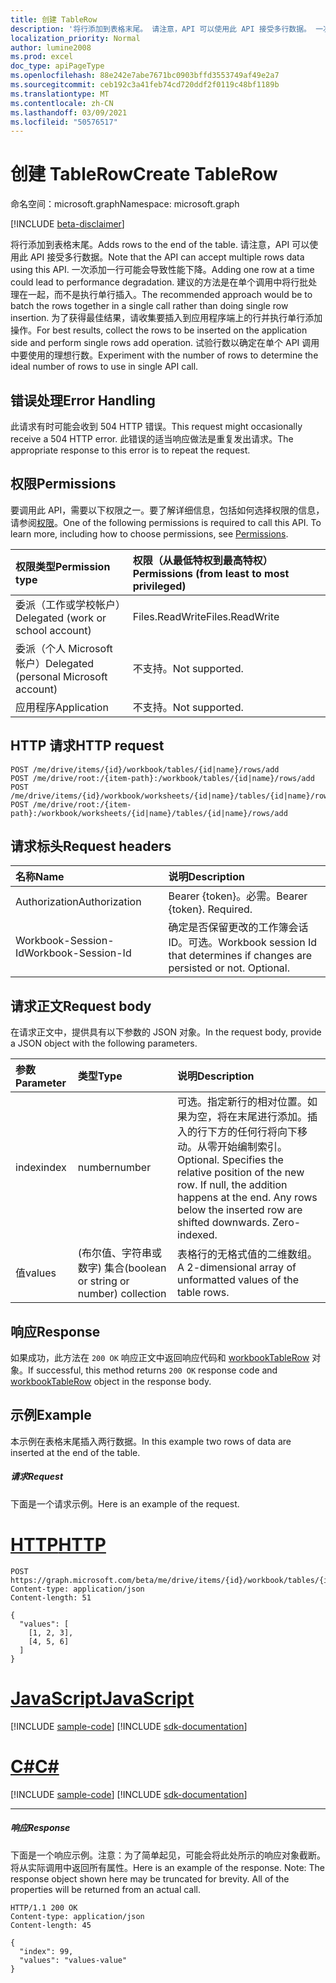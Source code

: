 ```yaml
---
title: 创建 TableRow
description: '将行添加到表格末尾。 请注意，API 可以使用此 API 接受多行数据。 一次添加一行可能会导致性能下降。 建议的方法是在单个调用中将行批处理在一起，而不是执行单行插入。 为了获得最佳结果，请收集要插入到应用程序端上的行并执行单行添加操作。 试验行数以确定在单个 API 调用中要使用的理想行数。 '
localization_priority: Normal
author: lumine2008
ms.prod: excel
doc_type: apiPageType
ms.openlocfilehash: 88e242e7abe7671bc0903bffd3553749af49e2a7
ms.sourcegitcommit: ceb192c3a41feb74cd720ddf2f0119c48bf1189b
ms.translationtype: MT
ms.contentlocale: zh-CN
ms.lasthandoff: 03/09/2021
ms.locfileid: "50576517"
---
```

# <a name="create-tablerow"></a><span data-ttu-id="97b4a-108">创建 TableRow</span><span class="sxs-lookup"><span data-stu-id="97b4a-108">Create TableRow</span></span>

<span data-ttu-id="97b4a-109">命名空间：microsoft.graph</span><span class="sxs-lookup"><span data-stu-id="97b4a-109">Namespace: microsoft.graph</span></span>

[!INCLUDE [beta-disclaimer](../../includes/beta-disclaimer.md)]

<span data-ttu-id="97b4a-110">将行添加到表格末尾。</span><span class="sxs-lookup"><span data-stu-id="97b4a-110">Adds rows to the end of the table.</span></span> <span data-ttu-id="97b4a-111">请注意，API 可以使用此 API 接受多行数据。</span><span class="sxs-lookup"><span data-stu-id="97b4a-111">Note that the API can accept multiple rows data using this API.</span></span> <span data-ttu-id="97b4a-112">一次添加一行可能会导致性能下降。</span><span class="sxs-lookup"><span data-stu-id="97b4a-112">Adding one row at a time could lead to performance degradation.</span></span> <span data-ttu-id="97b4a-113">建议的方法是在单个调用中将行批处理在一起，而不是执行单行插入。</span><span class="sxs-lookup"><span data-stu-id="97b4a-113">The recommended approach would be to batch the rows together in a single call rather than doing single row insertion.</span></span> <span data-ttu-id="97b4a-114">为了获得最佳结果，请收集要插入到应用程序端上的行并执行单行添加操作。</span><span class="sxs-lookup"><span data-stu-id="97b4a-114">For best results, collect the rows to be inserted on the application side and perform single rows add operation.</span></span> <span data-ttu-id="97b4a-115">试验行数以确定在单个 API 调用中要使用的理想行数。</span><span class="sxs-lookup"><span data-stu-id="97b4a-115">Experiment with the number of rows to determine the ideal number of rows to use in single API call.</span></span> 

## <a name="error-handling"></a><span data-ttu-id="97b4a-116">错误处理</span><span class="sxs-lookup"><span data-stu-id="97b4a-116">Error Handling</span></span>

<span data-ttu-id="97b4a-117">此请求有时可能会收到 504 HTTP 错误。</span><span class="sxs-lookup"><span data-stu-id="97b4a-117">This request might occasionally receive a 504 HTTP error.</span></span> <span data-ttu-id="97b4a-118">此错误的适当响应做法是重复发出请求。</span><span class="sxs-lookup"><span data-stu-id="97b4a-118">The appropriate response to this error is to repeat the request.</span></span>

## <a name="permissions"></a><span data-ttu-id="97b4a-119">权限</span><span class="sxs-lookup"><span data-stu-id="97b4a-119">Permissions</span></span>
<span data-ttu-id="97b4a-p104">要调用此 API，需要以下权限之一。要了解详细信息，包括如何选择权限的信息，请参阅[权限](/graph/permissions-reference)。</span><span class="sxs-lookup"><span data-stu-id="97b4a-p104">One of the following permissions is required to call this API. To learn more, including how to choose permissions, see [Permissions](/graph/permissions-reference).</span></span>

|<span data-ttu-id="97b4a-122">权限类型</span><span class="sxs-lookup"><span data-stu-id="97b4a-122">Permission type</span></span>      | <span data-ttu-id="97b4a-123">权限（从最低特权到最高特权）</span><span class="sxs-lookup"><span data-stu-id="97b4a-123">Permissions (from least to most privileged)</span></span>              |
|:--------------------|:---------------------------------------------------------|
|<span data-ttu-id="97b4a-124">委派（工作或学校帐户）</span><span class="sxs-lookup"><span data-stu-id="97b4a-124">Delegated (work or school account)</span></span> | <span data-ttu-id="97b4a-125">Files.ReadWrite</span><span class="sxs-lookup"><span data-stu-id="97b4a-125">Files.ReadWrite</span></span>    |
|<span data-ttu-id="97b4a-126">委派（个人 Microsoft 帐户）</span><span class="sxs-lookup"><span data-stu-id="97b4a-126">Delegated (personal Microsoft account)</span></span> | <span data-ttu-id="97b4a-127">不支持。</span><span class="sxs-lookup"><span data-stu-id="97b4a-127">Not supported.</span></span>    |
|<span data-ttu-id="97b4a-128">应用程序</span><span class="sxs-lookup"><span data-stu-id="97b4a-128">Application</span></span> | <span data-ttu-id="97b4a-129">不支持。</span><span class="sxs-lookup"><span data-stu-id="97b4a-129">Not supported.</span></span> |

## <a name="http-request"></a><span data-ttu-id="97b4a-130">HTTP 请求</span><span class="sxs-lookup"><span data-stu-id="97b4a-130">HTTP request</span></span>
<!-- { "blockType": "ignored" } -->
```http
POST /me/drive/items/{id}/workbook/tables/{id|name}/rows/add
POST /me/drive/root:/{item-path}:/workbook/tables/{id|name}/rows/add
POST /me/drive/items/{id}/workbook/worksheets/{id|name}/tables/{id|name}/rows/add
POST /me/drive/root:/{item-path}:/workbook/worksheets/{id|name}/tables/{id|name}/rows/add

```
## <a name="request-headers"></a><span data-ttu-id="97b4a-131">请求标头</span><span class="sxs-lookup"><span data-stu-id="97b4a-131">Request headers</span></span>
| <span data-ttu-id="97b4a-132">名称</span><span class="sxs-lookup"><span data-stu-id="97b4a-132">Name</span></span>       | <span data-ttu-id="97b4a-133">说明</span><span class="sxs-lookup"><span data-stu-id="97b4a-133">Description</span></span>|
|:---------------|:----------|
| <span data-ttu-id="97b4a-134">Authorization</span><span class="sxs-lookup"><span data-stu-id="97b4a-134">Authorization</span></span>  | <span data-ttu-id="97b4a-p105">Bearer {token}。必需。</span><span class="sxs-lookup"><span data-stu-id="97b4a-p105">Bearer {token}. Required.</span></span> |
| <span data-ttu-id="97b4a-137">Workbook-Session-Id</span><span class="sxs-lookup"><span data-stu-id="97b4a-137">Workbook-Session-Id</span></span>  | <span data-ttu-id="97b4a-p106">确定是否保留更改的工作簿会话 ID。可选。</span><span class="sxs-lookup"><span data-stu-id="97b4a-p106">Workbook session Id that determines if changes are persisted or not. Optional.</span></span>|

## <a name="request-body"></a><span data-ttu-id="97b4a-140">请求正文</span><span class="sxs-lookup"><span data-stu-id="97b4a-140">Request body</span></span>
<span data-ttu-id="97b4a-141">在请求正文中，提供具有以下参数的 JSON 对象。</span><span class="sxs-lookup"><span data-stu-id="97b4a-141">In the request body, provide a JSON object with the following parameters.</span></span>

| <span data-ttu-id="97b4a-142">参数</span><span class="sxs-lookup"><span data-stu-id="97b4a-142">Parameter</span></span>    | <span data-ttu-id="97b4a-143">类型</span><span class="sxs-lookup"><span data-stu-id="97b4a-143">Type</span></span>   |<span data-ttu-id="97b4a-144">说明</span><span class="sxs-lookup"><span data-stu-id="97b4a-144">Description</span></span>|
|:---------------|:--------|:----------|
|<span data-ttu-id="97b4a-145">index</span><span class="sxs-lookup"><span data-stu-id="97b4a-145">index</span></span>|<span data-ttu-id="97b4a-146">number</span><span class="sxs-lookup"><span data-stu-id="97b4a-146">number</span></span>|<span data-ttu-id="97b4a-p107">可选。指定新行的相对位置。如果为空，将在末尾进行添加。插入的行下方的任何行将向下移动。从零开始编制索引。</span><span class="sxs-lookup"><span data-stu-id="97b4a-p107">Optional. Specifies the relative position of the new row. If null, the addition happens at the end. Any rows below the inserted row are shifted downwards. Zero-indexed.</span></span>|
|<span data-ttu-id="97b4a-152">值</span><span class="sxs-lookup"><span data-stu-id="97b4a-152">values</span></span>|<span data-ttu-id="97b4a-153"> (布尔值、字符串或数字) 集合</span><span class="sxs-lookup"><span data-stu-id="97b4a-153">(boolean or string or number) collection</span></span>|<span data-ttu-id="97b4a-154">表格行的无格式值的二维数组。</span><span class="sxs-lookup"><span data-stu-id="97b4a-154">A 2-dimensional array of unformatted values of the table rows.</span></span>|

## <a name="response"></a><span data-ttu-id="97b4a-155">响应</span><span class="sxs-lookup"><span data-stu-id="97b4a-155">Response</span></span>

<span data-ttu-id="97b4a-156">如果成功，此方法在 `200 OK` 响应正文中返回响应代码和 [workbookTableRow](../resources/workbooktablerow.md) 对象。</span><span class="sxs-lookup"><span data-stu-id="97b4a-156">If successful, this method returns `200 OK` response code and [workbookTableRow](../resources/workbooktablerow.md) object in the response body.</span></span>

## <a name="example"></a><span data-ttu-id="97b4a-157">示例</span><span class="sxs-lookup"><span data-stu-id="97b4a-157">Example</span></span>
<span data-ttu-id="97b4a-158">本示例在表格末尾插入两行数据。</span><span class="sxs-lookup"><span data-stu-id="97b4a-158">In this example two rows of data are inserted at the end of the table.</span></span> 

##### <a name="request"></a><span data-ttu-id="97b4a-159">请求</span><span class="sxs-lookup"><span data-stu-id="97b4a-159">Request</span></span>
<span data-ttu-id="97b4a-160">下面是一个请求示例。</span><span class="sxs-lookup"><span data-stu-id="97b4a-160">Here is an example of the request.</span></span>

# <a name="http"></a>[<span data-ttu-id="97b4a-161">HTTP</span><span class="sxs-lookup"><span data-stu-id="97b4a-161">HTTP</span></span>](#tab/http)
<!-- {
  "blockType": "request",
  "name": "tablerowcollection_add"
}-->
```http
POST https://graph.microsoft.com/beta/me/drive/items/{id}/workbook/tables/{id|name}/rows/add
Content-type: application/json
Content-length: 51

{
  "values": [
    [1, 2, 3],
    [4, 5, 6]
  ]
}
```
# <a name="javascript"></a>[<span data-ttu-id="97b4a-162">JavaScript</span><span class="sxs-lookup"><span data-stu-id="97b4a-162">JavaScript</span></span>](#tab/javascript)
[!INCLUDE [sample-code](../includes/snippets/javascript/tablerowcollection-add-javascript-snippets.md)]
[!INCLUDE [sdk-documentation](../includes/snippets/snippets-sdk-documentation-link.md)]

# <a name="c"></a>[<span data-ttu-id="97b4a-163">C#</span><span class="sxs-lookup"><span data-stu-id="97b4a-163">C#</span></span>](#tab/csharp)
[!INCLUDE [sample-code](../includes/snippets/csharp/tablerowcollection-add-csharp-snippets.md)]
[!INCLUDE [sdk-documentation](../includes/snippets/snippets-sdk-documentation-link.md)]

---


##### <a name="response"></a><span data-ttu-id="97b4a-164">响应</span><span class="sxs-lookup"><span data-stu-id="97b4a-164">Response</span></span>
<span data-ttu-id="97b4a-p108">下面是一个响应示例。注意：为了简单起见，可能会将此处所示的响应对象截断。将从实际调用中返回所有属性。</span><span class="sxs-lookup"><span data-stu-id="97b4a-p108">Here is an example of the response. Note: The response object shown here may be truncated for brevity. All of the properties will be returned from an actual call.</span></span>
<!-- {
  "blockType": "response",
  "truncated": true,
  "@odata.type": "microsoft.graph.workbookTableRow"
} -->
```http
HTTP/1.1 200 OK
Content-type: application/json
Content-length: 45

{
  "index": 99,
  "values": "values-value"
}
```

<!-- uuid: 8fcb5dbc-d5aa-4681-8e31-b001d5168d79
2015-10-25 14:57:30 UTC -->
<!--
{
  "type": "#page.annotation",
  "description": "TableRowCollection: add",
  "keywords": "",
  "section": "documentation",
  "tocPath": "",
  "suppressions": [
  ]
}
-->


